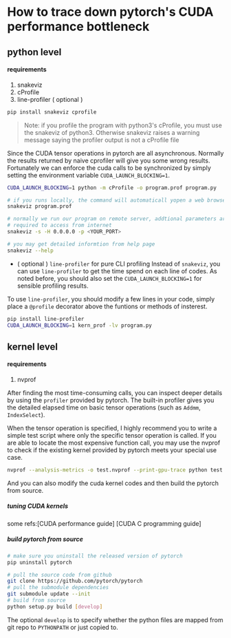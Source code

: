 How to trace down pytorch's CUDA performance bottleneck
==

python level
---

#### requirements
1. snakeviz
2. cProfile
3. line-profiler ( optional )
```bash
pip install snakeviz cprofile
```
>Note: if you profile the program with python3's cProfile, you must use the snakeviz of python3. Otherwise snakeviz raises a warning message saying the profiler output is not a cProfile file

Since the CUDA tensor operations in pytorch are all asynchronous. Normally the results returned by naive cprofiler will give you some wrong results. Fortunately we can enforce the cuda calls to be synchronized by simply setting the environment variable `CUDA_LAUNCH_BLOCKING=1`.

```bash
CUDA_LAUNCH_BLOCKING=1 python -m cProfile -o program.prof program.py
```

```bash
# if you runs locally, the command will automaticall yopen a web browser
snakeviz program.prof

# normally we run our program on remote server, addtional parameters are
# required to access from internet
snakeviz -s -H 0.0.0.0 -p <YOUR_PORT>

# you may get detailed informtion from help page
snakeviz --help
```

- ( optional ) `line-profiler` for pure CLI profiling
Instead of `snakeviz`, you can use `line-profiler` to get the time spend on each line of codes. As noted before, you should also set the `CUDA_LAUNCH_BLOCKING=1` for sensible profiling results.

To use `line-profiler`, you should modify a few lines in your code, simply place a `@profile` decorator above the funtions or methods of insterest.
```bash
pip install line-profiler
CUDA_LAUNCH_BLOCKING=1 kern_prof -lv program.py
```

kernel level
---

#### requirements
1. nvprof

After finding the most time-consuming calls, you can inspect deeper details by using the `profiler` provided by pytorch. The built-in profiler gives you the detailed elapsed time on basic tensor operations (such as `Addmm`, `IndexSelect`).

When the tensor operation is specified, I highly recommend you to write a simple test script where only  the specific tensor operation is called.
If you are able to locate the most expensive function call, you may use the nvprof to check if the existing kernel provided by pytorch meets your special use case.

```bash
nvprof --analysis-metrics -o test.nvprof --print-gpu-trace python test.py 2>> nvprof.log
```
And you can also modify the cuda kernel codes and then build the pytorch from source.

##### tuning CUDA kernels
some refs:[CUDA performance guide] [CUDA C programming guide]
##### build pytorch from source
```bash
# make sure you uninstall the released version of pytorch
pip uninstall pytorch

# pull the source code from github
git clone https://github.com/pytorch/pytorch
# pull the submodule dependencies
git submodule update --init
# build from source
python setup.py build [develop]
```
The optional `develop` is to specify whether the python files are mapped from git repo to `PYTHONPATH` or just copied to.
